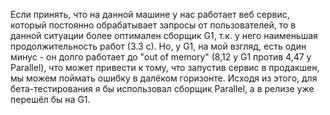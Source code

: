 Если принять, что на данной машине у нас работает веб сервис, который постоянно обрабатывает запросы от пользователей,
то в данной ситуации более оптимален сборщик G1, т.к. у него наименьшая продолжительность работ (3.3 с).
Но, у G1, на мой взгляд, есть один минус - он долго работает до "out of memory" (8,12 у G1 против 4,47 у Parallel), 
что может привести к тому, что запустив сервис в продакшен, мы можем поймать ошибку в далёком горизонте. 
Исходя из этого, для бета-тестирования я бы использовал сборщик Parallel, а в релизе уже перешёл бы на G1.   
